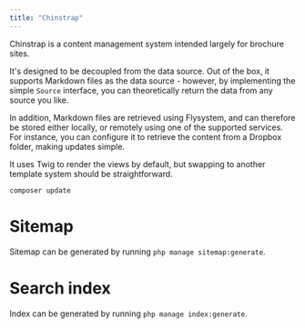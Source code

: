 ```yaml
---
title: "Chinstrap"
---
```


Chinstrap is a content management system intended largely for brochure sites.

It's designed to be decoupled from the data source. Out of the box, it supports Markdown files as the data source - however, by implementing the simple `Source` interface, you can theoretically return the data from any source you like.

In addition, Markdown files are retrieved using Flysystem, and can therefore be stored either locally, or remotely using one of the supported services. For instance, you can configure it to retrieve the content from a Dropbox folder, making updates simple.

It uses Twig to render the views by default, but swapping to another template system should be straightforward.

```
composer update
```

Sitemap
=======

Sitemap can be generated by running `php manage sitemap:generate`.

Search index
============

Index can be generated by running `php manage index:generate`.
